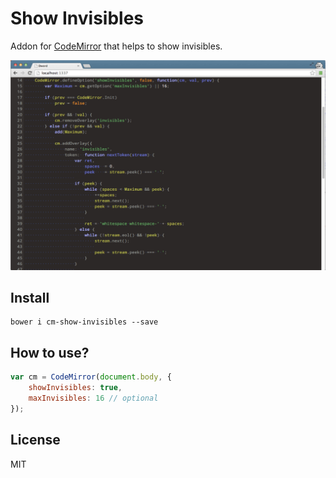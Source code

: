 # Show Invisibles

Addon for [CodeMirror](http://codemirror.net) that helps to show invisibles.

![show-invisibles](https://raw.githubusercontent.com/coderaiser/cm-show-invisibles/master/img/show-invisibles.png "CodeMirror Show Invisibles")

## Install

```
bower i cm-show-invisibles --save
```

## How to use?

```js
var cm = CodeMirror(document.body, {
    showInvisibles: true,
    maxInvisibles: 16 // optional
});
```

## License

MIT
